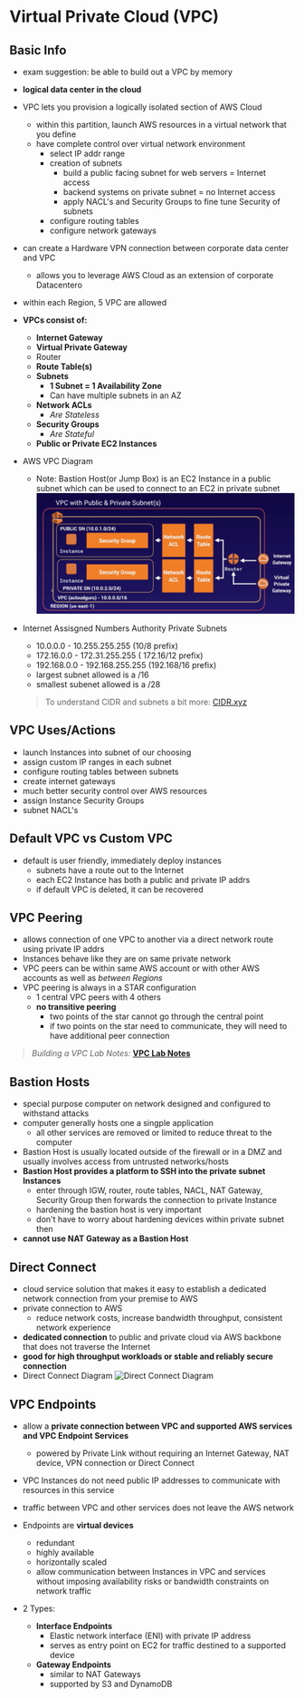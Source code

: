 # Virtual Private Cloud (VPC)

## Basic Info

* exam suggestion: be able to build out a VPC by memory
* **logical data center in the cloud**
* VPC lets you provision a logically isolated section of AWS Cloud
  * within this partition, launch AWS resources in a virtual network that you define
  * have complete control over virtual network environment
    * select IP addr range
    * creation of subnets
      * build a public facing subnet for web servers = Internet access
      * backend systems on private subnet = no Internet access
      * apply NACL's and Security Groups to fine tune Security of subnets
    * configure routing tables
    * configure network gateways
* can create a Hardware VPN connection between corporate data center and VPC
  * allows you to leverage AWS Cloud as an extension of corporate Datacentero
* within each Region, 5 VPC are allowed

* **VPCs consist of:**
  * **Internet Gateway**
  * **Virtual Private Gateway**
  * Router
  * **Route Table(s)**
  * **Subnets**
    * **1 Subnet = 1 Availability Zone**
    * Can have multiple subnets in an AZ
  * **Network ACLs**
    * *Are Stateless*
  * **Security Groups**
    * *Are Stateful*
  * **Public or Private EC2 Instances**

* AWS VPC Diagram
  * Note: Bastion Host(or Jump Box) is an EC2 Instance in a public subnet which can be used to connect to an EC2 in private subnet
![VPC Diagram](../images/vpc-diagram.png)

* Internet Assisgned Numbers Authority Private Subnets
  * 10.0.0.0 - 10.255.255.255 (10/8 prefix)
  * 172.16.0.0 - 172.31.255.255 ( 172.16/12 prefix)
  * 192.168.0.0 - 192.168.255.255 (192.168/16 prefix)
  * largest subnet allowed is a /16
  * smallest subenet allowed is a /28
  > To understand CIDR and subnets a bit more: [CIDR.xyz](http://cidr.xyz/)

## VPC Uses/Actions

* launch Instances into subnet of our choosing
* assign custom IP ranges in each subnet
* configure routing tables between subnets
* create internet gateways
* much better security control over AWS resources
* assign Instance Security Groups
* subnet NACL's

## Default VPC vs Custom VPC

* default is user friendly, immediately deploy instances
  * subnets have a route out to the Internet
  * each EC2 Instance has both a public and private IP addrs
  * if default VPC is deleted, it can be recovered

## VPC Peering

* allows connection of one VPC to another via a direct network route using private IP addrs
* Instances behave like they are on same private network
* VPC peers can be within same AWS account or with other AWS accounts as well as *between Regions*
* VPC peering is always in a STAR configuration
  * 1 central VPC peers with 4 others
  * **no transitive peering**
    * two points of the star cannot go through the central point
    * if two points on the star need to communicate, they will need to have additional peer connection

> *Building a VPC Lab Notes:* [**VPC Lab Notes**](./vpc-lab-notes.md)

## Bastion Hosts

* special purpose computer on network designed and configured to withstand attacks
* computer generally hosts one a singple application
  * all other services are removed or limited to reduce threat to the computer
* Bastion Host is usually located outside of the firewall or in a DMZ and usually involves access from untrusted networks/hosts
* **Bastion Host provides a platform to SSH into the private subnet Instances**
  * enter through IGW, router, route tables, NACL, NAT Gateway, Security Group then forwards the connection to private Instance
  * hardening the bastion host is very important
  * don't have to worry about hardening devices within private subnet then
* **cannot use NAT Gateway as a Bastion Host**

## Direct Connect

* cloud service solution that makes it easy to establish a dedicated network connection from your premise to AWS
* private connection to AWS
  * reduce network costs, increase bandwidth throughput, consistent network experience
* **dedicated connection** to public and private cloud via AWS backbone that does not traverse the Internet
* **good for high throughput workloads or stable and reliably secure connection**
* Direct Connect Diagram
![Direct Connect Diagram](../images/diret-connect-diagram.png)

## VPC Endpoints

* allow a **private connection between VPC and supported AWS services and VPC Endpoint Services**
  * powered by Private Link without requiring an Internet Gateway, NAT device, VPN connection or Direct Connect
* VPC Instances do not need public IP addresses to communicate with resources in this service
* traffic between VPC and other services does not leave the AWS network
* Endpoints are **virtual devices**
  * redundant
  * highly available
  * horizontally scaled
  * allow communication between Instances in VPC and services without imposing availability risks or bandwidth constraints on network traffic

* 2 Types:
  * **Interface Endpoints**
    * Elastic network interface (ENI) with private IP address
    * serves as entry point on EC2 for traffic destined to a supported device
  * **Gateway Endpoints**
    * similar to NAT Gateways
    * supported by S3 and DynamoDB
